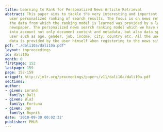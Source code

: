 ```yaml
---
title: Learning to Rank for Personalized News Article Retrieval
abstract: This paper aims to tackle the very interesting and important problem of
  user personalized ranking of search results. The focus is on news retrieval and
  the data from which the ranking model is learned was provided by a large online
  newspaper. The personalized news search ranking model which we have developed takes
  into account not only document content and metadata, but also data specific to the
  user such as age, gender, job, income, city, country etc. All the user specific
  data is provided by the user himself when registering to the news site.
pdf: "./dali10a/dali10a.pdf"
layout: inproceedings
id: dali10a
month: 0
firstpage: 152
lastpage: 159
page: 152-159
origpdf: http://jmlr.org/proceedings/papers/v11/dali10a/dali10a.pdf
sections: 
author:
- given: Lorand
  family: Dali
- given: Blaž
  family: Fortuna
- given: Jan
  family: Rupnik
date: '2010-09-30 00:02:32'
publisher: PMLR
---
```

